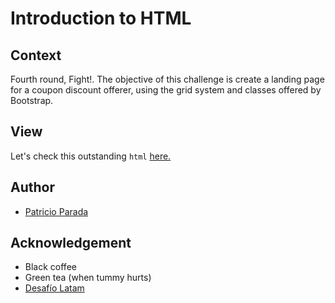 # Introduction to HTML

## Context

Fourth round, Fight!. The objective of this challenge is create a landing page for a coupon discount offerer, using the grid system and classes offered by Bootstrap.

## View

Let's check this outstanding `html` [here.](https://pelafustan.github.io/intro_html-challenge_04/)

## Author

* [Patricio Parada](https://github.com/pelafustan)

## Acknowledgement

* Black coffee
* Green tea (when tummy hurts)
* [Desafío Latam](https://desafiolatam.com)
